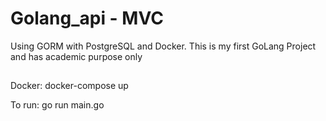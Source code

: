 # Golang_api - MVC 
Using GORM with PostgreSQL and Docker.
This is my first GoLang Project and has academic purpose only
##
Docker: docker-compose up

To run: go run main.go 
